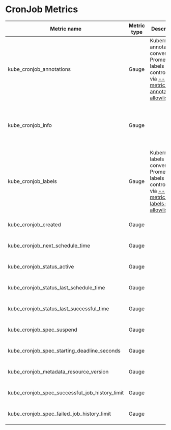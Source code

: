 # CronJob Metrics

| Metric name                                    | Metric type | Description                                                                                                               | Labels/tags                                                                                                                                                     | Status       |
| ---------------------------------------------- | ----------- | ------------------------------------------------------------------------------------------------------------------------- | --------------------------------------------------------------------------------------------------------------------------------------------------------------- | ------------ |
| kube_cronjob_annotations                       | Gauge       | Kubernetes annotations converted to Prometheus labels controlled via [--metric-annotations-allowlist](../../developer/cli-arguments.md) | `cronjob`=&lt;cronjob-name&gt; <br> `namespace`=&lt;cronjob-namespace&gt; <br> `annotation_CRONJOB_ANNOTATION`=&lt;CRONJOB_ANNOTATION&gt;                       | EXPERIMENTAL |
| kube_cronjob_info                              | Gauge       |                                                                                                                           | `cronjob`=&lt;cronjob-name&gt; <br> `namespace`=&lt;cronjob-namespace&gt; <br> `schedule`=&lt;schedule&gt; <br> `concurrency_policy`=&lt;concurrency-policy&gt;  <br> `timezone`=&lt;timezone&gt; | STABLE       |
| kube_cronjob_labels                            | Gauge       | Kubernetes labels converted to Prometheus labels controlled via [--metric-labels-allowlist](../../developer/cli-arguments.md)           | `cronjob`=&lt;cronjob-name&gt; <br> `namespace`=&lt;cronjob-namespace&gt; <br> `label_CRONJOB_LABEL`=&lt;CRONJOB_LABEL&gt;                                      | STABLE       |
| kube_cronjob_created                           | Gauge       |                                                                                                                           | `cronjob`=&lt;cronjob-name&gt; <br> `namespace`=&lt;cronjob-namespace&gt;                                                                                       | STABLE       |
| kube_cronjob_next_schedule_time                | Gauge       |                                                                                                                           | `cronjob`=&lt;cronjob-name&gt; <br> `namespace`=&lt;cronjob-namespace&gt;                                                                                       | STABLE       |
| kube_cronjob_status_active                     | Gauge       |                                                                                                                           | `cronjob`=&lt;cronjob-name&gt; <br> `namespace`=&lt;cronjob-namespace&gt;                                                                                       | STABLE       |
| kube_cronjob_status_last_schedule_time         | Gauge       |                                                                                                                           | `cronjob`=&lt;cronjob-name&gt; <br> `namespace`=&lt;cronjob-namespace&gt;                                                                                       | STABLE       |
| kube_cronjob_status_last_successful_time       | Gauge       |                                                                                                                           | `cronjob`=&lt;cronjob-name&gt; <br> `namespace`=&lt;cronjob-namespace&gt;                                                                                       | EXPERIMENTAL |
| kube_cronjob_spec_suspend                      | Gauge       |                                                                                                                           | `cronjob`=&lt;cronjob-name&gt; <br> `namespace`=&lt;cronjob-namespace&gt;                                                                                       | STABLE       |
| kube_cronjob_spec_starting_deadline_seconds    | Gauge       |                                                                                                                           | `cronjob`=&lt;cronjob-name&gt; <br> `namespace`=&lt;cronjob-namespace&gt;                                                                                       | STABLE       |
| kube_cronjob_metadata_resource_version         | Gauge       |                                                                                                                           | `cronjob`=&lt;cronjob-name&gt; <br> `namespace`=&lt;cronjob-namespace&gt;                                                                                       | STABLE       |
| kube_cronjob_spec_successful_job_history_limit | Gauge       |                                                                                                                           | `cronjob`=&lt;cronjob-name&gt; <br> `namespace`=&lt;cronjob-namespace&gt;                                                                                       | EXPERIMENTAL |
| kube_cronjob_spec_failed_job_history_limit     | Gauge       |                                                                                                                           | `cronjob`=&lt;cronjob-name&gt; <br> `namespace`=&lt;cronjob-namespace&gt;                                                                                       | EXPERIMENTAL |
